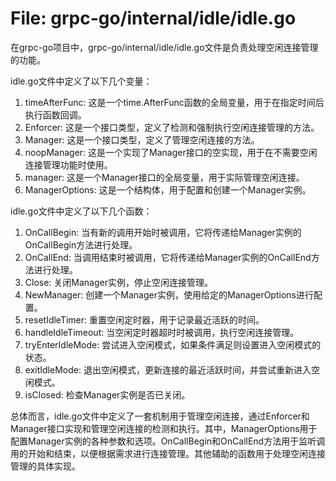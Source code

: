 # File: grpc-go/internal/idle/idle.go

在grpc-go项目中，grpc-go/internal/idle/idle.go文件是负责处理空闲连接管理的功能。

idle.go文件中定义了以下几个变量：
1. timeAfterFunc: 这是一个time.AfterFunc函数的全局变量，用于在指定时间后执行函数回调。
2. Enforcer: 这是一个接口类型，定义了检测和强制执行空闲连接管理的方法。
3. Manager: 这是一个接口类型，定义了管理空闲连接的方法。
4. noopManager: 这是一个实现了Manager接口的空实现，用于在不需要空闲连接管理功能时使用。
5. manager: 这是一个Manager接口的全局变量，用于实际管理空闲连接。
6. ManagerOptions: 这是一个结构体，用于配置和创建一个Manager实例。

idle.go文件中定义了以下几个函数：
1. OnCallBegin: 当有新的调用开始时被调用，它将传递给Manager实例的OnCallBegin方法进行处理。
2. OnCallEnd: 当调用结束时被调用，它将传递给Manager实例的OnCallEnd方法进行处理。
3. Close: 关闭Manager实例，停止空闲连接管理。
4. NewManager: 创建一个Manager实例，使用给定的ManagerOptions进行配置。
5. resetIdleTimer: 重置空闲定时器，用于记录最近活跃的时间。
6. handleIdleTimeout: 当空闲定时器超时时被调用，执行空闲连接管理。
7. tryEnterIdleMode: 尝试进入空闲模式，如果条件满足则设置进入空闲模式的状态。
8. exitIdleMode: 退出空闲模式，更新连接的最近活跃时间，并尝试重新进入空闲模式。
9. isClosed: 检查Manager实例是否已关闭。

总体而言，idle.go文件中定义了一套机制用于管理空闲连接，通过Enforcer和Manager接口实现和管理空闲连接的检测和执行。其中，ManagerOptions用于配置Manager实例的各种参数和选项。OnCallBegin和OnCallEnd方法用于监听调用的开始和结束，以便根据需求进行连接管理。其他辅助的函数用于处理空闲连接管理的具体实现。

